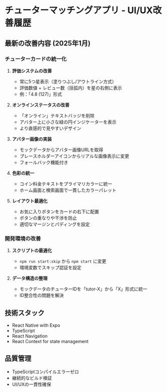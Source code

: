 # チューターマッチングアプリ - UI/UX改善履歴

## 最新の改善内容 (2025年1月)

### チューターカードの統一化

1. **評価システムの改善**
   - 常に5つ星表示（塗りつぶし/アウトライン方式）
   - 評価数値 + レビュー数（括弧内）を星の右側に表示
   - 例：「4.8 (127)」形式

2. **オンラインステータスの改善**
   - 「オンライン」テキストバッジを削除
   - アバター上に小さな緑の円インジケーターを表示
   - より直感的で見やすいデザイン

3. **アバター画像の実装**
   - モックデータからアバター画像URLを取得
   - プレースホルダーアイコンからリアルな画像表示に変更
   - フォールバック機能付き

4. **色彩の統一**
   - コイン料金テキストをプライマリカラーに統一
   - ホーム画面と検索画面で一貫したカラーパレット

5. **レイアウト最適化**
   - お気に入りボタンをカードの右下に配置
   - ボタンの重なりや干渉を防止
   - 適切なマージンとパディングを設定

### 開発環境の改善

1. **スクリプトの最適化**
   - `npm run start:skip` から `npm start` に変更
   - 環境変数でスキップ認証を設定

2. **データ構造の整理**
   - モックデータのチューターIDを「tutor-X」から「X」形式に統一
   - ID整合性の問題を解決

## 技術スタック

- React Native with Expo
- TypeScript
- React Navigation
- React Context for state management

## 品質管理

- TypeScriptコンパイルエラーゼロ
- 継続的なビルド検証
- UI/UXの一貫性確保
